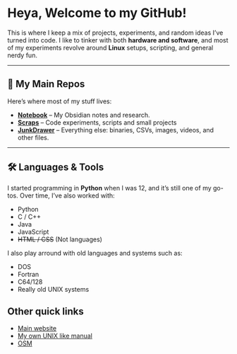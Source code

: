 # Heya, Welcome to my GitHub!

This is where I keep a mix of projects, experiments, and random ideas I’ve turned into code. I like to tinker with both **hardware and software**, and most of my experiments revolve around **Linux** setups, scripting, and general nerdy fun.

---

## 📂 My Main Repos

Here’s where most of my stuff lives:

* **[Notebook](https://n.0x4248.dev)** – My Obsidian notes and research.
* **[Scraps](https://github.com/0x4248/Scraps)** – Code experiments, scripts and small projects
* **[JunkDrawer](https://github.com/0x4248/JunkDrawer)** – Everything else: binaries, CSVs, images, videos, and other files.

---

## 🛠️ Languages & Tools

I started programming in **Python** when I was 12, and it’s still one of my go-tos. Over time, I’ve also worked with:

* Python
* C / C++
* Java
* JavaScript
* ~~HTML / CSS~~ (Not languages)

I also play arround with old languages and systems such as:

* DOS
* Fortran
* C64/128
* Really old UNIX systems

## Other quick links

* [Main website](https://0x4248.dev)
* [My own UNIX like manual](https://m.0x4248.dev)
* [OSM](https://www.openstreetmap.org/user/0x4248)
